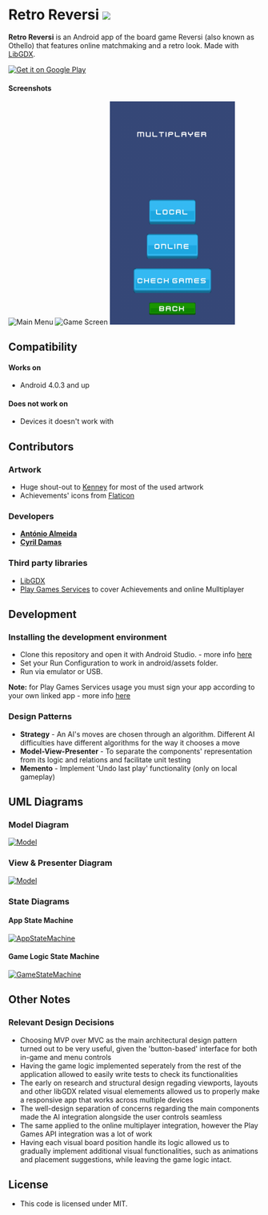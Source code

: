 Retro Reversi
<img src='https://bettercodehub.com/edge/badge/cyrilico/LPOO1617_T1G7?branch=master&token=628dabbd02be15b31f0908f603e84e21d00e6a1a'>
======
**Retro Reversi** is an Android app of the board game Reversi (also known as Othello) that features online matchmaking and a retro look. Made with [LibGDX](https://libgdx.badlogicgames.com/).

<a href='https://play.google.com/store/apps/details?id=feup.lpoo.reversi&pcampaignid=MKT-Other-global-all-co-prtnr-py-PartBadge-Mar2515-1'><img width="250px" alt='Get it on Google Play' src='https://play.google.com/intl/en_us/badges/images/generic/en_badge_web_generic.png'/></a>


#### Screenshots
<img width="250px" alt='Main Menu' src='https://github.com/cyrilico/LPOO1617_T1G7/blob/finalRelease/screenshots/main-menu.png?raw=true'/> <img width="250px" alt='Game Screen' src='https://github.com/cyrilico/LPOO1617_T1G7/blob/finalRelease/screenshots/in-game.png?raw=true'/> <img width="250px" alt='Multiplayer Screen' src='https://github.com/cyrilico/feup-lpoo/blob/finalRelease/screenshots/multiplayer.png?raw=true'/>

## Compatibility
#### Works on
* Android 4.0.3 and up

#### Does not work on
* Devices it doesn't work with

## Contributors
### Artwork
* Huge shout-out to [Kenney](https://kenney.nl/assets) for most of the used artwork
* Achievements' icons from [Flaticon](https://www.flaticon.com/)

### Developers
* [**António Almeida**](https://github.com/antonioalmeida)
* [**Cyril Damas**](https://github.com/cyrilico)

### Third party libraries
* [LibGDX](https://libgdx.badlogicgames.com/)
* [Play Games Services](https://developers.google.com/games/services/) to cover Achievements and online Mulltiplayer

## Development
### Installing the development environment
* Clone this repository and open it with Android Studio. - more info [here](https://github.com/libgdx/libgdx/wiki/Setting-up-your-Development-Environment-(Eclipse,-Intellij-IDEA,-NetBeans)#setting-up-android-studio)
* Set your Run Configuration to work in android/assets folder.
* Run via emulator or USB.

**Note:** for Play Games Services usage you must sign your app according to your own linked app - more info [here](https://developers.google.com/games/services/console/enabling)

### Design Patterns
* **Strategy** - An AI's moves are chosen through an algorithm. Different AI difficulties have different algorithms for the way it chooses a move
* **Model-View-Presenter** - To separate the components' representation from its logic and relations and facilitate unit testing
* **Memento** - Implement 'Undo last play' functionality (only on local gameplay)

## UML Diagrams
### Model Diagram
 [![Model](https://github.com/cyrilico/LPOO1617_T1G7/blob/finalRelease/uml/model.png?raw=true)](https://github.com/cyrilico/LPOO1617_T1G7/blob/finalRelease/uml/model.png?raw=true)

### View & Presenter Diagram
 [![Model](https://github.com/cyrilico/LPOO1617_T1G7/blob/finalRelease/uml/view%20&%20presenter.png?raw=true)](https://github.com/cyrilico/LPOO1617_T1G7/blob/finalRelease/uml/view%20&%20presenter.png?raw=true)

### State Diagrams
#### App State Machine
[![AppStateMachine](https://github.com/cyrilico/LPOO1617_T1G7/blob/finalRelease/uml/app%20state.png?raw=true)](https://github.com/cyrilico/LPOO1617_T1G7/blob/finalRelease/uml/app%20state.png?raw=true)
#### Game Logic State Machine
 [![GameStateMachine](https://github.com/cyrilico/LPOO1617_T1G7/blob/finalRelease/uml/game%20logic.png?raw=true)](https://github.com/cyrilico/LPOO1617_T1G7/blob/finalRelease/uml/game%20logic.png?raw=true)

## Other Notes
### Relevant Design Decisions
 - Choosing MVP over MVC as the main architectural design pattern turned out to be very useful, given the 'button-based' interface for both in-game and menu controls
 - Having the game logic implemented seperately from the rest of the application allowed to easily write tests to check its functionalities
 - The early on research and structural design regading viewports, layouts and other libGDX related visual elemements allowed us to properly make a responsive app that works across multiple devices
 - The well-design separation of concerns regarding the main components made the AI integration alongside the user controls seamless
  - The same applied to the online multiplayer integration, however the Play Games API integration was a lot of work
 - Having each visual board position handle its logic allowed us to gradually implement additional visual functionalities, such as animations and placement suggestions, while leaving the game logic intact.

## License
* This code is licensed under MIT.
